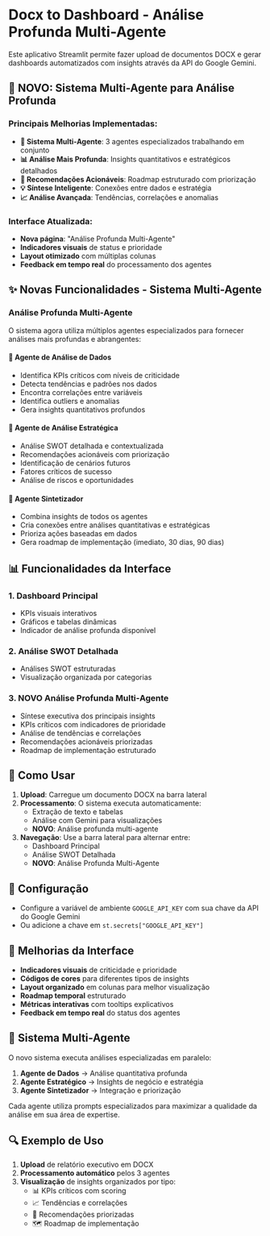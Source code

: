 # Docx to Dashboard - Análise Profunda Multi-Agente

Este aplicativo Streamlit permite fazer upload de documentos DOCX e gerar dashboards automatizados com insights através da API do Google Gemini.

## 🚀 **NOVO: Sistema Multi-Agente para Análise Profunda**

### Principais Melhorias Implementadas:

- **🤖 Sistema Multi-Agente**: 3 agentes especializados trabalhando em conjunto
- **📊 Análise Mais Profunda**: Insights quantitativos e estratégicos detalhados  
- **🎯 Recomendações Acionáveis**: Roadmap estruturado com priorização
- **💡 Síntese Inteligente**: Conexões entre dados e estratégia
- **📈 Análise Avançada**: Tendências, correlações e anomalias

### Interface Atualizada:
- **Nova página**: "Análise Profunda Multi-Agente"
- **Indicadores visuais** de status e prioridade
- **Layout otimizado** com múltiplas colunas
- **Feedback em tempo real** do processamento dos agentes

## ✨ Novas Funcionalidades - Sistema Multi-Agente

### Análise Profunda Multi-Agente
O sistema agora utiliza múltiplos agentes especializados para fornecer análises mais profundas e abrangentes:

#### 🔢 Agente de Análise de Dados
- Identifica KPIs críticos com níveis de criticidade
- Detecta tendências e padrões nos dados
- Encontra correlações entre variáveis
- Identifica outliers e anomalias
- Gera insights quantitativos profundos

#### 🎯 Agente de Análise Estratégica
- Análise SWOT detalhada e contextualizada
- Recomendações acionáveis com priorização
- Identificação de cenários futuros
- Fatores críticos de sucesso
- Análise de riscos e oportunidades

#### 🧠 Agente Sintetizador
- Combina insights de todos os agentes
- Cria conexões entre análises quantitativas e estratégicas
- Prioriza ações baseadas em dados
- Gera roadmap de implementação (imediato, 30 dias, 90 dias)

## 📊 Funcionalidades da Interface

### 1. Dashboard Principal
- KPIs visuais interativos
- Gráficos e tabelas dinâmicas
- Indicador de análise profunda disponível

### 2. Análise SWOT Detalhada
- Análises SWOT estruturadas
- Visualização organizada por categorias

### 3. **NOVO** Análise Profunda Multi-Agente
- Síntese executiva dos principais insights
- KPIs críticos com indicadores de prioridade
- Análise de tendências e correlações
- Recomendações acionáveis priorizadas
- Roadmap de implementação estruturado

## 🚀 Como Usar

1. **Upload**: Carregue um documento DOCX na barra lateral
2. **Processamento**: O sistema executa automaticamente:
   - Extração de texto e tabelas
   - Análise com Gemini para visualizações
   - **NOVO**: Análise profunda multi-agente
3. **Navegação**: Use a barra lateral para alternar entre:
   - Dashboard Principal
   - Análise SWOT Detalhada
   - **NOVO**: Análise Profunda Multi-Agente

## 🔧 Configuração

- Configure a variável de ambiente `GOOGLE_API_KEY` com sua chave da API do Google Gemini
- Ou adicione a chave em `st.secrets["GOOGLE_API_KEY"]`

## 🎨 Melhorias da Interface

- **Indicadores visuais** de criticidade e prioridade
- **Códigos de cores** para diferentes tipos de insights
- **Layout organizado** em colunas para melhor visualização
- **Roadmap temporal** estruturado
- **Métricas interativas** com tooltips explicativos
- **Feedback em tempo real** do status dos agentes

## 🧪 Sistema Multi-Agente

O novo sistema executa análises especializadas em paralelo:

1. **Agente de Dados** → Análise quantitativa profunda
2. **Agente Estratégico** → Insights de negócio e estratégia  
3. **Agente Sintetizador** → Integração e priorização

Cada agente utiliza prompts especializados para maximizar a qualidade da análise em sua área de expertise.

## 🔍 Exemplo de Uso

1. **Upload** de relatório executivo em DOCX
2. **Processamento automático** pelos 3 agentes
3. **Visualização** de insights organizados por tipo:
   - 📊 KPIs críticos com scoring
   - 📈 Tendências e correlações
   - 🎯 Recomendações priorizadas
   - 🗺️ Roadmap de implementação